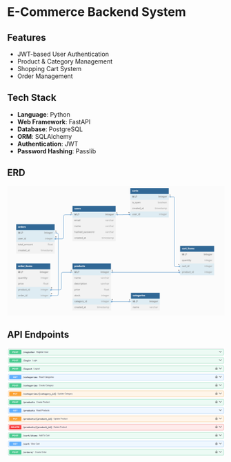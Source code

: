 # E-Commerce Backend System

## Features

- JWT-based User Authentication
- Product & Category Management
- Shopping Cart System
- Order Management

## Tech Stack

- **Language**: Python
- **Web Framework**: FastAPI
- **Database**: PostgreSQL
- **ORM**: SQLAlchemy
- **Authentication**: JWT
- **Password Hashing**: Passlib

## ERD

![ERD](erd.PNG)

## API Endpoints

![APIs](./api_list.PNG)



